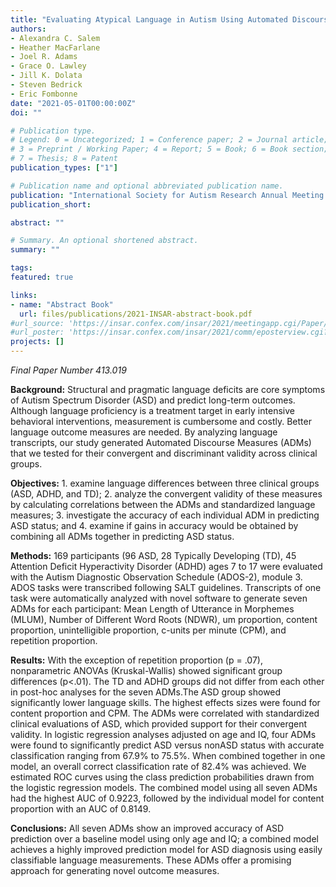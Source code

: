 ```yaml
---
title: "Evaluating Atypical Language in Autism Using Automated Discourse Measures"
authors:
- Alexandra C. Salem
- Heather MacFarlane
- Joel R. Adams
- Grace O. Lawley
- Jill K. Dolata
- Steven Bedrick
- Eric Fombonne
date: "2021-05-01T00:00:00Z"
doi: ""

# Publication type.
# Legend: 0 = Uncategorized; 1 = Conference paper; 2 = Journal article;
# 3 = Preprint / Working Paper; 4 = Report; 5 = Book; 6 = Book section;
# 7 = Thesis; 8 = Patent
publication_types: ["1"]

# Publication name and optional abbreviated publication name.
publication: "International Society for Autism Research Annual Meeting (INSAR)"
publication_short:

abstract: ""

# Summary. An optional shortened abstract.
summary: ""

tags:
featured: true

links:
- name: "Abstract Book"
  url: files/publications/2021-INSAR-abstract-book.pdf
#url_source: 'https://insar.confex.com/insar/2021/meetingapp.cgi/Paper/36415'
#url_poster: 'https://insar.confex.com/insar/2021/comm/eposterview.cgi?eposterid=2096'
projects: []
---
```


<!--
Salem, A., MacFarlane, H., Adams, J., **Lawley, G.**, Dolata, J. K., Bedrick, S., and Fombonne, E. J. (2021). Evaluating Atypical Language in Autism Using Automated Discourse Measures. In International Society for Autism Research Annual Meeting.
-->

*Final Paper Number 413.019*

**Background:** Structural and pragmatic language deficits are core symptoms of Autism Spectrum Disorder (ASD) and predict long-term outcomes. Although language proficiency is a treatment target in early intensive behavioral interventions, measurement is cumbersome and costly. Better language outcome measures are needed. By analyzing language transcripts, our study generated Automated Discourse Measures (ADMs) that we tested for their convergent and discriminant validity across clinical groups.

**Objectives:** 1. examine language differences between three clinical groups (ASD, ADHD, and TD); 2. analyze the convergent validity of these measures by calculating correlations between the ADMs and standardized language measures; 3. investigate the accuracy of each individual ADM in predicting ASD status; and 4. examine if gains in accuracy would be obtained by combining all ADMs together in predicting ASD status.

**Methods:** 169 participants (96 ASD, 28 Typically Developing (TD), 45 Attention Deficit Hyperactivity Disorder (ADHD) ages 7 to 17 were evaluated with the Autism Diagnostic Observation Schedule (ADOS-2), module 3. ADOS tasks were transcribed following SALT guidelines. Transcripts of one task were automatically analyzed with novel software to generate seven ADMs for each participant: Mean Length of Utterance in Morphemes (MLUM), Number of Different Word Roots (NDWR), um proportion, content proportion, unintelligible proportion, c-units per minute (CPM), and repetition proportion.

**Results:** With the exception of repetition proportion (p = .07), nonparametric ANOVAs (Kruskal-Wallis) showed significant group differences (p<.01). The TD and ADHD groups did not differ from each other in post-hoc analyses for the seven ADMs.The ASD group showed significantly lower language skills. The highest effects sizes were found for content proportion and CPM. The ADMs were correlated with standardized clinical evaluations of ASD, which provided support for their convergent validity. In logistic regression analyses adjusted on age and IQ, four ADMs were found to significantly predict ASD versus nonASD status with accurate classification ranging from 67.9% to 75.5%. When combined together in one model, an overall correct classification rate of 82.4% was achieved. We estimated ROC curves using the class prediction probabilities drawn from the logistic regression models. The combined model using all seven ADMs had the highest AUC of 0.9223, followed by the individual model for content proportion with an AUC of 0.8149. 

**Conclusions:** All seven ADMs show an improved accuracy of ASD prediction over a baseline model using only age and IQ; a combined model achieves a highly improved prediction model for ASD diagnosis using easily classifiable language measurements. These ADMs offer a promising approach for generating novel outcome measures.

